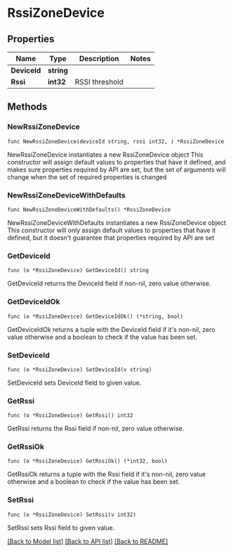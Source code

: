 # RssiZoneDevice

## Properties

Name | Type | Description | Notes
------------ | ------------- | ------------- | -------------
**DeviceId** | **string** |  | 
**Rssi** | **int32** | RSSI threshold | 

## Methods

### NewRssiZoneDevice

`func NewRssiZoneDevice(deviceId string, rssi int32, ) *RssiZoneDevice`

NewRssiZoneDevice instantiates a new RssiZoneDevice object
This constructor will assign default values to properties that have it defined,
and makes sure properties required by API are set, but the set of arguments
will change when the set of required properties is changed

### NewRssiZoneDeviceWithDefaults

`func NewRssiZoneDeviceWithDefaults() *RssiZoneDevice`

NewRssiZoneDeviceWithDefaults instantiates a new RssiZoneDevice object
This constructor will only assign default values to properties that have it defined,
but it doesn't guarantee that properties required by API are set

### GetDeviceId

`func (o *RssiZoneDevice) GetDeviceId() string`

GetDeviceId returns the DeviceId field if non-nil, zero value otherwise.

### GetDeviceIdOk

`func (o *RssiZoneDevice) GetDeviceIdOk() (*string, bool)`

GetDeviceIdOk returns a tuple with the DeviceId field if it's non-nil, zero value otherwise
and a boolean to check if the value has been set.

### SetDeviceId

`func (o *RssiZoneDevice) SetDeviceId(v string)`

SetDeviceId sets DeviceId field to given value.


### GetRssi

`func (o *RssiZoneDevice) GetRssi() int32`

GetRssi returns the Rssi field if non-nil, zero value otherwise.

### GetRssiOk

`func (o *RssiZoneDevice) GetRssiOk() (*int32, bool)`

GetRssiOk returns a tuple with the Rssi field if it's non-nil, zero value otherwise
and a boolean to check if the value has been set.

### SetRssi

`func (o *RssiZoneDevice) SetRssi(v int32)`

SetRssi sets Rssi field to given value.



[[Back to Model list]](../README.md#documentation-for-models) [[Back to API list]](../README.md#documentation-for-api-endpoints) [[Back to README]](../README.md)


